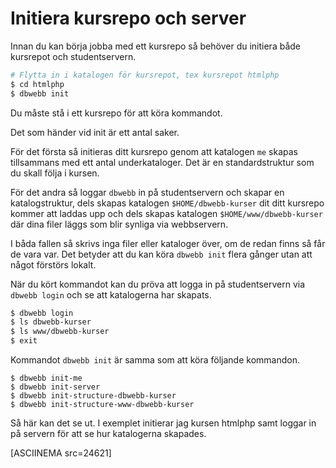 Initiera kursrepo och server
==================================

Innan du kan börja jobba med ett kursrepo så behöver du initiera både kursrepot och studentservern.

```bash
# Flytta in i katalogen för kursrepot, tex kursrepot htmlphp
$ cd htmlphp
$ dbwebb init
```

Du måste stå i ett kursrepo för att köra kommandot.

Det som händer vid init är ett antal saker. 

För det första så initieras ditt kursrepo genom att katalogen `me` skapas tillsammans med ett antal underkataloger. Det är en standardstruktur som du skall följa i kursen.

För det andra så loggar `dbwebb` in på studentservern och skapar en katalogstruktur, dels skapas katalogen `$HOME/dbwebb-kurser` dit ditt kursrepo kommer att laddas upp och dels skapas katalogen `$HOME/www/dbwebb-kurser` där dina filer läggs som blir synliga via webbservern.

I båda fallen så skrivs inga filer eller kataloger över, om de redan finns så får de vara var. Det betyder att du kan köra `dbwebb init` flera gånger utan att något förstörs lokalt.

När du kört kommandot kan du pröva att logga in på studentservern via `dbwebb login` och se att katalogerna har skapats.

```bash
$ dbwebb login
$ ls dbwebb-kurser
$ ls www/dbwebb-kurser
$ exit 
```

Kommandot `dbwebb init` är samma som att köra följande kommandon.

```text
$ dbwebb init-me
$ dbwebb init-server
$ dbwebb init-structure-dbwebb-kurser
$ dbwebb init-structure-www-dbwebb-kurser
```

Så här kan det se ut. I exemplet initierar jag kursen htmlphp samt loggar in på servern för att se hur katalogerna skapades.

[ASCIINEMA src=24621]
